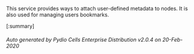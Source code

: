 






This service provides ways to attach user-defined metadata to nodes. It is also used for managing users bookmarks.

[:summary]

###### Auto generated by Pydio Cells Enterprise Distribution v2.0.4 on 20-Feb-2020
